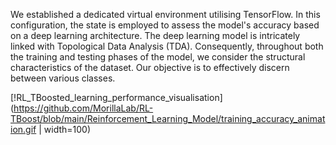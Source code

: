 We established a dedicated virtual environment utilising TensorFlow. In this configuration, the state is employed to assess the model's accuracy based on a deep learning architecture. The deep learning model is intricately linked with Topological Data Analysis (TDA). Consequently, throughout both the training and testing phases of the model, we consider the structural characteristics of the dataset. Our objective is to effectively discern between various classes.

[!RL_TBoosted_learning_performance_visualisation](https://github.com/MorillaLab/RL-TBoost/blob/main/Reinforcement_Learning_Model/training_accuracy_animation.gif | width=100)
